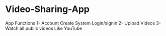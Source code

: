 # Video-Sharing-App
App Functions
1- Account Create System Login/signin
2- Upload Videos
3- Watch all public videos Like YouTube
